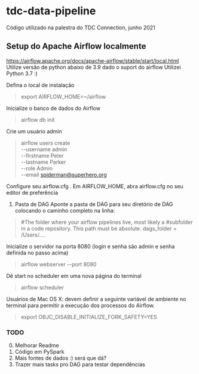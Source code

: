 # tdc-data-pipeline
Código utilizado na palestra do TDC Connection, junho 2021


## Setup do Apache Airflow localmente

https://airflow.apache.org/docs/apache-airflow/stable/start/local.html
Utilize versão de python abaixo de 3.9 dado o suport do airflow
Utilizei Python 3.7 :)

Defina o local de instalação
> export AIRFLOW_HOME=~/airflow

Inicialize o banco de dados do Airflow
>airflow db init

Crie um usuário admin
> airflow users create \
    --username admin \
    --firstname Peter \
    --lastname Parker \
    --role Admin \
    --email spiderman@superhero.org
    
Configure seu airflow.cfg
. Em AIRFLOW_HOME, abra airflow.cfg no seu editor de preferência

1. Pasta de DAG
Aponte a pasta de DAG para seu diretório de DAG colocando o caminho completo na linha:
>#The folder where your airflow pipelines live, most likely a
>#subfolder in a code repository. This path must be absolute.
> dags_folder = /Users/....

Inicialize o servidor na porta 8080 (login e senha são admin e senha definida no passo acima)
> airflow webserver --port 8080

Dê start no scheduler em uma nova página do terminal
> airflow scheduler

Usuários de Mac OS X: devem definir a seguinte variável de ambiente no terminal para permitir a execução dos processos do Airflow. 
> export OBJC_DISABLE_INITIALIZE_FORK_SAFETY=YES



### TODO
0. Melhorar Readme
1. Código em PySpark
2. Mais fontes de dados :) será que dá?
3. Trazer mais tasks pro DAG para testar dependências
